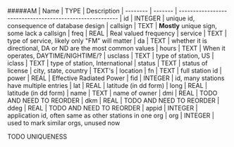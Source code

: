 #####AM
| Name     | TYPE    | Description
| -------- | ------- | --------------------------------------------------------
| id       | INTEGER | unique id, consequence of database design
| callsign | TEXT    | **Mostly** unique sign, some lack a callsign
| freq     | REAL    | Real valued frequency
| service  | TEXT    | type of service, likely only "FM" will matter
| da       | TEXT    | whether it is directional, DA or ND are the most common values
| hours    | TEXT    | When it operates, DAYTIME/NIGHTIME/?
| usclass  | TEXT    | type of station, US
| iclass   | TEXT    | type of station, International
| status   | TEXT    | status of license
| city, state, country    | TEXT's  | location
| fn       | TEXT    | full station id
| power    | REAL    | Effective Radiated Power
| fid      | INTEGER | id, many stations have multiple entries
| lat      | REAL    | latitude (in dd form)
| long     | REAL    | latitude (in dd form)
| name     | TEXT    | name of owner
| dmi      | REAL    | TODO AND NEED TO REORDER
| dkm      | REAL    | TODO AND NEED TO REORDER
| ddeg     | REAL    | TODO AND NEED TO REORDER
| appid    | INTEGER | application id, often same as other stations in one org
| org      | INTEGER | used to mark similar orgs, unused now

TODO UNIQUENESS













